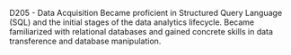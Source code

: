 D205 - Data Acquisition 
Became proficient in Structured Query Language (SQL) and the initial stages of the data analytics lifecycle.
Became familiarized with relational databases and gained concrete skills in data transference and database manipulation.
